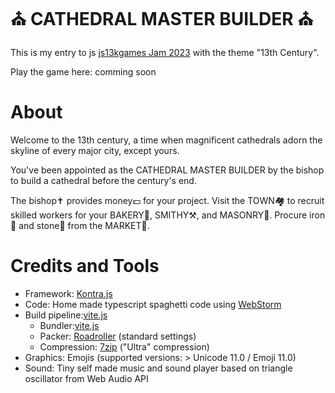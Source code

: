 # ⛪ CATHEDRAL MASTER BUILDER ⛪

This is my entry to js [js13kgames Jam 2023](https://js13kgames.com/) with the theme "13th Century".

Play the game here: comming soon

# About
Welcome to the 13th century, a time when magnificent cathedrals adorn the skyline of every major city, except yours.

You've been appointed as the CATHEDRAL MASTER BUILDER by the bishop to build a cathedral before the century's end.

The bishop✝️ provides money💵 for your project. Visit the TOWN🏘️ to recruit skilled workers for your BAKERY🥖, SMITHY⚒️, and MASONRY🧱. Procure iron🧲 and stone🧱 from the MARKET🧺.

# Credits and Tools
- Framework: [Kontra.js](https://straker.github.io/kontra/)
- Code: Home made typescript spaghetti code using [WebStorm](https://www.jetbrains.com/de-de/webstorm/)
- Build pipeline:[vite.js](https://vitejs.dev/)
  - Bundler:[vite.js](https://vitejs.dev/)
  - Packer: [Roadroller](https://lifthrasiir.github.io/roadroller/) (standard settings)
  - Compression: [7zip](https://www.7-zip.org/) ("Ultra" compression)
- Graphics: Emojis (supported versions: > Unicode 11.0 / Emoji 11.0)
- Sound: Tiny self made music and sound player based on triangle oscillator from Web Audio API
